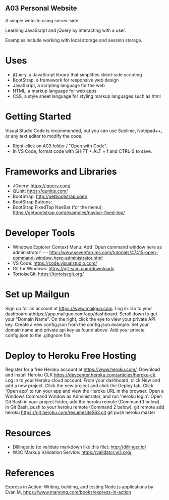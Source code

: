 ## A03 Personal Website
A simple website using server-side:

Learning JavaScript and jQuery by interacting with a user. 

Examples include working with local storage and session storage.

# Uses
- jQuery, a JavaScript library that simplifies client-side scripting
- BootStrap, a framework for responsive web design 
- JavaScript, a scripting language for the web
- HTML, a markup language for web apps
- CSS, a style sheet language for styling markup languages such as html

# Getting Started
Visual Studio Code is recommended, but you can use Sublime, Notepad++, or any text editor to modify the code. 

- Right-click on A03 folder / "Open with Code".
- In VS Code, format code with SHIFT + ALT + f and CTRL-S to save.

# Frameworks and Libraries
- JQuery: https://jquery.com/
- QUnit: https://qunitjs.com/
- BootStrap: http://getbootstrap.com/
- BootStrap Buttons:
- BootStrap FixedTop NavBar (for the menu); https://getbootstrap.com/examples/navbar-fixed-top/

# Developer Tools
- Windows Explorer Context Menu: Add 'Open command window here as administrator'  - - http://www.sevenforums.com/tutorials/47415-open-command-window-here-administrator.html
- VS Code: https://code.visualstudio.com/
- Git for Windows: https://git-scm.com/downloads
- TortoiseGit: https://tortoisegit.org/

# Set up Mailgun
Sign up for an account at https://www.mailgun.com.
Log in.
Go to your dashboard athttps://app.mailgun.com/app/dashboard.
Scroll down to get your "Domain Name".
On the right, click the eye to view your private API key.
Create a new config.json from the config.json.example.
Set your domain name and private api key as found above.
Add your private config.json to the .gitignore file.

# Deploy to Heroku Free Hosting
Register for a free Heroku account at https://www.heroku.com/.
Download and install Heroku CLK https://devcenter.heroku.com/articles/heroku-cli.
Log in to your Heroku cloud account.
From your dashboard, click New and add a new project.
Click the new project and click the Deploy tab.
Click 'Open app' to run your app and view the Heroku URL in the browser.
Open a Windows Command Window as Administrator, and run 'heroku login'.
Open Git Bash in your project folder, add the heroku remote (Command 1 below).
In Git Bash, push to your heroku remote (Command 2 below).
git remote add heroku https://git.heroku.com/resumesite563.git
git push heroku master

# Resources
- Dillinger.io (to validate markdown like this file): http://dillinger.io/
- W3C Markup Validation Service: https://validator.w3.org/

# References
Express in Action: Writing, building, and testing Node.js applications by Evan M, https://www.manning.com/books/express-in-action
